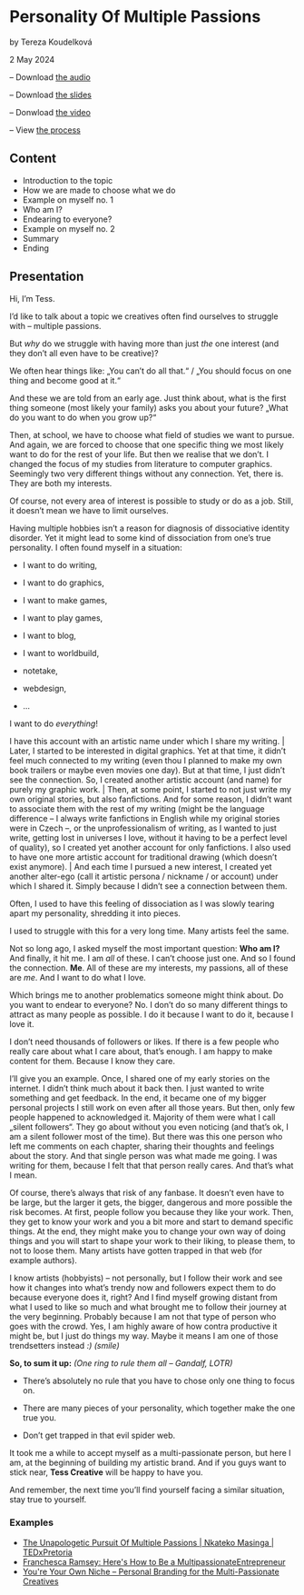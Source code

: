 # Personality Of Multiple Passions

by Tereza Koudelková

2 May 2024

– Download [the audio](...)

– Download [the slides](...)

– Donwload [the video](...)

– View [the process](process.md)

## Content
- Introduction to the topic
- How we are made to choose what we do
- Example on myself no. 1 
- Who am I?
- Endearing to everyone?
- Example on myself no. 2
- Summary
- Ending

## Presentation
Hi, I’m Tess.

I’d like to talk about a topic we creatives often find ourselves to struggle with – multiple passions.

But _why_ do we struggle with having more than just _the_ one interest (and they don’t all even have to be creative)?

We often hear things like: „You can’t do all that.“ / „You should focus on one thing and become good at it.“

And these we are told from an early age. Just think about, what is the first thing someone (most likely your family) asks you about your future? „What do you want to do when you grow up?“

Then, at school, we have to choose what field of studies we want to pursue. And again, we are forced to choose that one specific thing we most likely want to do for the rest of your life. But then we realise that we don’t. I changed the focus of my studies from literature to computer graphics. Seemingly two very different things without any connection. Yet, there is. They are both my interests.

Of course, not every area of interest is possible to study or do as a job. Still, it doesn’t mean we have to limit ourselves.

Having multiple hobbies isn’t a reason for diagnosis of dissociative identity disorder. Yet it might lead to some kind of dissociation from one’s true personality. I often found myself in a situation:

- I want to do writing,

- I want to do graphics,

- I want to make games,

- I want to play games,

- I want to blog,

- I want to worldbuild,

- notetake,

- webdesign,

- …

I want to do _everything_!

I have this account with an artistic name under which I share my writing. | Later, I started to be interested in digital graphics. Yet at that time, it didn’t feel much connected to my writing (even thou I planned to make my own book trailers or maybe even movies one day). But at that time, I just didn’t see the connection. So, I created another artistic account (and name) for purely my graphic work. | Then, at some point, I started to not just write my own original stories, but also fanfictions. And for some reason, I didn’t want to associate them with the rest of my writing (might be the language difference – I always write fanfictions in English while my original stories were in Czech –, or the unprofessionalism of writing, as I wanted to just write, getting lost in universes I love, without it having to be a perfect level of quality), so I created yet another account for only fanfictions. I also used to have one more artistic account for traditional drawing (which doesn’t exist anymore). | And each time I pursued a new interest, I created yet another alter-ego (call it artistic persona / nickname / or account) under which I shared it. Simply because I didn’t see a connection between them.

Often, I used to have this feeling of dissociation as I was slowly tearing apart my personality, shredding it into pieces.

I used to struggle with this for a very long time. Many artists feel the same.

Not so long ago, I asked myself the most important question: **Who am I?** And finally, it hit me. I am _all_ of these. I can’t choose just one. And so I found the connection. **Me**. All of these are my interests, my passions, all of these are _me_. And I want to do what I love.

Which brings me to another problematics someone might think about. Do you want to endear to everyone? No. I don’t do so many different things to attract as many people as possible. I do it because I want to do it, because I love it.

I don’t need thousands of followers or likes. If there is a few people who really care about what I care about, that’s enough. I am happy to make content for them. Because I know they care.

I’ll give you an example. Once, I shared one of my early stories on the internet. I didn’t think much about it back then. I just wanted to write something and get feedback. In the end, it became one of my bigger personal projects I still work on even after all those years. But then, only few people happened to acknowledged it. Majority of them were what I call „silent followers“. They go about without you even noticing (and that’s ok, I am a silent follower most of the time). But there was this one person who left me comments on each chapter, sharing their thoughts and feelings about the story. And that single person was what made me going. I was writing for them, because I felt that that person really cares. And that’s what I mean.

Of course, there’s always that risk of any fanbase. It doesn’t even have to be large, but the larger it gets, the bigger, dangerous and more possible the risk becomes. At first, people follow you because they like your work. Then, they get to know your work and you a bit more and start to demand specific things. At the end, they might make you to change your own way of doing things and you will start to shape your work to their liking, to please them, to not to loose them. Many artists have gotten trapped in that web (for example authors).

I know artists (hobbyists) – not personally, but I follow their work and see how it changes into what’s trendy now and followers expect them to do because everyone does it, right? And I find myself growing distant from what I used to like so much and what brought me to follow their journey at the very beginning. Probably because I am not that type of person who goes with the crowd. Yes, I am highly aware of how contra productive it might be, but I just do things my way. Maybe it means I am one of those trendsetters instead _:) (smile)_

**So, to sum it up:** _(One ring to rule them all – Gandalf, LOTR)_

- There’s absolutely no rule that you have to chose only one thing to focus on.
  
- There are many pieces of your personality, which together make the one true you.
  
- Don’t get trapped in that evil spider web.

It took me a while to accept myself as a multi-passionate person, but here I am, at the beginning of building my artistic brand. And if you guys want to stick near, **Tess Creative** will be happy to have you.

And remember, the next time you’ll find yourself facing a similar situation, stay true to yourself.

### Examples
- [The Unapologetic Pursuit Of Multiple Passions | Nkateko Masinga | TEDxPretoria](https://www.youtube.com/watch?v=GixM6iGbg2U)
- [Franchesca Ramsey: Here's How to Be a MultipassionateEntrepreneur](https://youtu.be/wVGCWlvB_u8?si=bSRgCxXURV5xaVKL)
- [You're Your Own Niche – Personal Branding for the Multi-Passionate Creatives](https://youtu.be/3Yg4lp8xRH0?si=BGcWJaxHUoQWitzd)
